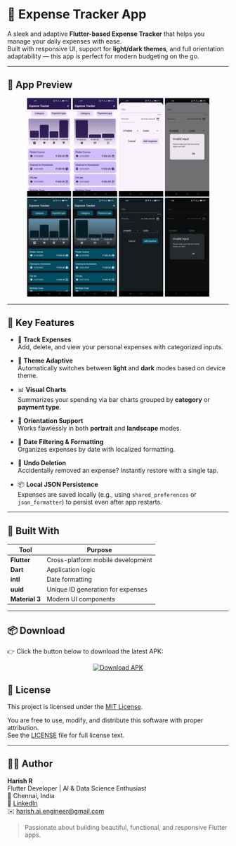 # 💸 Expense Tracker App

A sleek and adaptive **Flutter-based Expense Tracker** that helps you manage your daily expenses with ease.  
Built with responsive UI, support for **light/dark themes**, and full orientation adaptability — this app is perfect for modern budgeting on the go.

---

## 📱 App Preview

<p align="center">
  <img src="assets/light_mode/photo1.jpg" alt="Light Mode" width="20%" />
  <img src="assets/light_mode/photo2.jpg" alt="Light Mode" width="20%" />
  <img src="assets/light_mode/photo3.jpg" alt="Light Mode" width="20%" />
  <img src="assets/light_mode/photo4.jpg" alt="Light Mode" width="20%" />
  <img src="assets/dark_mode/photo1.jpg" alt="Dark Mode" width="20%" />
  <img src="assets/dark_mode/photo2.jpg" alt="Dark Mode" width="20%" />
  <img src="assets/dark_mode/photo3.jpg" alt="Dark Mode" width="20%" />
  <img src="assets/dark_mode/photo4.jpg" alt="Dark Mode" width="20%" />
</p>

---

## 🌟 Key Features

- 🧾 **Track Expenses**  
  Add, delete, and view your personal expenses with categorized inputs.

- 🌈 **Theme Adaptive**  
  Automatically switches between **light** and **dark** modes based on device theme.

- 📊 **Visual Charts**  
  Summarizes your spending via bar charts grouped by **category** or **payment type**.

- 🧭 **Orientation Support**  
  Works flawlessly in both **portrait** and **landscape** modes.

- 📆 **Date Filtering & Formatting**  
  Organizes expenses by date with localized formatting.

- 🔐 **Undo Deletion**  
  Accidentally removed an expense? Instantly restore with a single tap.

- 📦 **Local JSON Persistence**  
  Expenses are saved locally (e.g., using `shared_preferences` or `json_formatter`) to persist even after app restarts.

---

## 🧰 Built With

| Tool          | Purpose                            |
|---------------|------------------------------------|
| **Flutter**   | Cross-platform mobile development  |
| **Dart**      | Application logic                  |
| **intl**      | Date formatting                    |
| **uuid**      | Unique ID generation for expenses  |
| **Material 3**| Modern UI components               |

---
## 📦 Download

👉 Click the button below to download the latest APK:

<p align="center">
  <a href="https://github.com/harishvicky-23/Expense-Tracker/build/app/outputs/apk/release/app-release.apk" download>
    <img src="https://img.shields.io/badge/Download-APK-blue?style=for-the-badge&logo=android" alt="Download APK" />
  </a>
</p>


## 📄 License

This project is licensed under the [MIT License](LICENSE).

You are free to use, modify, and distribute this software with proper attribution.  
See the [LICENSE](LICENSE) file for full license text.

---

## 👨‍💻 Author

**Harish R**  
Flutter Developer | AI & Data Science Enthusiast  
📍 Chennai, India  
🔗 [LinkedIn](www.linkedin.com/in/harish-ai-engineer)  
✉️ harish.ai.engineer@gmail.com

> Passionate about building beautiful, functional, and responsive Flutter apps.

